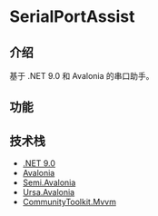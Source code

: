 ﻿# SerialPortAssist

## 介绍

基于 .NET 9.0 和 Avalonia 的串口助手。

## 功能

## 技术栈

- [.NET 9.0](https://dotnet.microsoft.com/en-us/download/dotnet/9.0)
- [Avalonia](https://github.com/avaloniaui/avalonia)
- [Semi.Avalonia](https://github.com/irihitech/Semi.Avalonia)
- [Ursa.Avalonia](https://github.com/irihitech/Ursa.Avalonia)
- [CommunityToolkit.Mvvm](https://learn.microsoft.com/zh-cn/dotnet/communitytoolkit/mvvm/)
